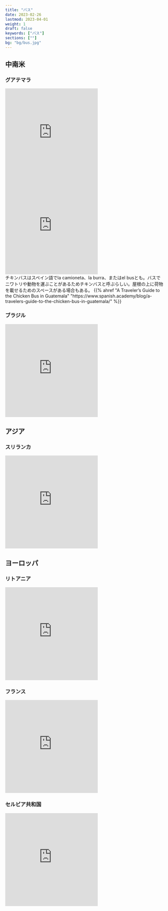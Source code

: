 ```yaml
---
title: "バス"
date: 2023-02-26
lastmod: 2023-04-01
weight: 1
draft: false
keywords: ["バス"]
sections: [""]
bg: "bg/bus.jpg"
---
```


## 中南米
### グアテマラ

<div class="googlemap-if">
<iframe src="https://www.google.com/maps/embed?pb=!4v1678285133602!6m8!1m7!1svonsqW8I3o_V-H6DqMXfUQ!2m2!1d15.47127207947023!2d-90.37138437853376!3f258.3161581963785!4f-10.2963691260683!5f2.860710194420352" width="295" height="295" style="border:0;" allowfullscreen="" loading="lazy" referrerpolicy="no-referrer-when-downgrade"></iframe>
<iframe src="https://www.google.com/maps/embed?pb=!4v1678285338262!6m8!1m7!1sDSFJcsqcxKcFgliN8LRLPQ!2m2!1d14.58797463037846!2d-90.50131445405357!3f21.438612252403026!4f-4.1815581957442305!5f2.780129043384721" width="295" height="295" style="border:0;" allowfullscreen="" loading="lazy" referrerpolicy="no-referrer-when-downgrade"></iframe>
<div class="description">
チキンバスはスペイン語でla camioneta、la burra、またはel busとも。バスでニワトリや動物を運ぶことがあるためチキンバスと呼ぶらしい。屋根の上に荷物を載せるためのスペースがある場合もある。
{{% ahref "A Traveler’s Guide to the Chicken Bus in Guatemala" "https://www.spanish.academy/blog/a-travelers-guide-to-the-chicken-bus-in-guatemala/" %}}
</div>
</div>

### ブラジル

<div class="googlemap-if">
<iframe src="https://www.google.com/maps/embed?pb=!4v1677408163128!6m8!1m7!1sI8k58JylYCD6hCEJpPQ9Cw!2m2!1d-12.98628361312555!2d-38.52051887548458!3f36.61303455956895!4f-5.036612949135289!5f2.304446375745414" width="295" height="295" style="border:0;" allowfullscreen="" loading="lazy" referrerpolicy="no-referrer-when-downgrade"></iframe>
</div>


## アジア
### スリランカ
<div class="googlemap-if">
<iframe src="https://www.google.com/maps/embed?pb=!4v1677398301315!6m8!1m7!1sLYEtw23qx-nmjx-PA-mcmg!2m2!1d6.93421033735539!2d79.85570479129618!3f269.282234168754!4f2.8513327663797554!5f1.9544072375277337" width="295" height="295" style="border:0;" allowfullscreen="" loading="lazy" referrerpolicy="no-referrer-when-downgrade"></iframe>
</div>

## ヨーロッパ

### リトアニア

<div class="googlemap-if">
<iframe src="https://www.google.com/maps/embed?pb=!4v1677857923022!6m8!1m7!1stDe-hoi4Mggbmn_KhWwCdg!2m2!1d54.89792886289499!2d23.89968005177495!3f286.59512337319075!4f-1.2324492042355217!5f2.8142043901143783" width="295" height="295" style="border:0;" allowfullscreen="" loading="lazy" referrerpolicy="no-referrer-when-downgrade"></iframe>
</div>

### フランス
<div class="googlemap-if">
<iframe src="https://www.google.com/maps/embed?pb=!4v1677426030214!6m8!1m7!1sJBnIKRAKhCsi9wGyo2hZ8g!2m2!1d43.60388662362444!2d3.878766187556032!3f87.1703961019788!4f-1.1264420158303494!5f1.7993610751007014" width="295" height="295" style="border:0;" allowfullscreen="" loading="lazy" referrerpolicy="no-referrer-when-downgrade"></iframe>
</div>

### セルビア共和国
<div class="googlemap-if">
<iframe src="https://www.google.com/maps/embed?pb=!4v1677412547300!6m8!1m7!1s67WHbYMXvQdr18rW4Og-og!2m2!1d44.80473154379091!2d20.46546904312122!3f118.45304966512751!4f-1.9328899049796746!5f1.671041390423155" width="295" height="295" style="border:0;" allowfullscreen="" loading="lazy" referrerpolicy="no-referrer-when-downgrade"></iframe>
</div>

